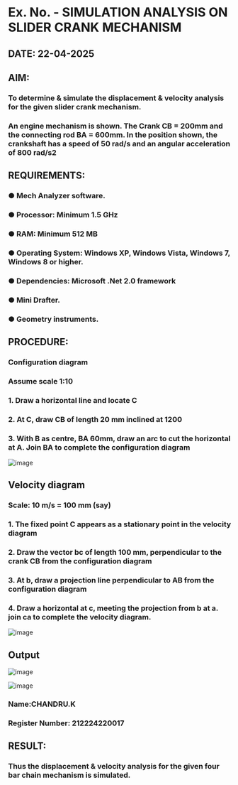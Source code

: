 # Ex. No.  - SIMULATION ANALYSIS ON SLIDER CRANK MECHANISM

## DATE: 22-04-2025

## AIM:
###   To determine & simulate the displacement & velocity analysis for the given slider crank mechanism. 
###   An engine mechanism is shown. The Crank CB = 200mm and the connecting rod BA = 600mm. In the position shown, the crankshaft has a speed of 50 rad/s and an angular acceleration of 800 rad/s2


## REQUIREMENTS:
###   ●	Mech Analyzer software.
###   ●	Processor: Minimum 1.5 GHz
###   ●	RAM: Minimum 512 MB
###   ●	Operating System: Windows XP, Windows Vista, Windows 7, Windows 8 or higher.
###   ●	Dependencies: Microsoft .Net 2.0 framework
###   ●	Mini Drafter.
###   ●	Geometry instruments.

## PROCEDURE:
###  Configuration diagram
###  Assume scale 1:10
###  1. Draw a horizontal line and locate C 
###  2. At C, draw CB of length 20 mm inclined at 1200 
###  3. With B as centre, BA 60mm, draw an arc to cut the horizontal at A. Join BA to complete the configuration diagram 

![image](https://github.com/Sellakumar1987/Ex.-No.2---SIMULATION-ANALYSIS-ON-SLIDER-CRANK-MECHANISM/assets/113594316/0e905314-0fc5-4e13-a513-67c95aced702)




## Velocity diagram
###  Scale: 10 m/s = 100 mm (say) 
###  1. The fixed point C appears as a stationary point in the velocity diagram 
###  2. Draw the vector bc of length 100 mm, perpendicular to the crank CB from the configuration diagram 
###  3. At b, draw a projection line perpendicular to AB from the configuration diagram 
###  4. Draw a horizontal at c, meeting the projection from b at a. join ca to complete the velocity diagram.

![image](https://github.com/Sellakumar1987/Ex.-No.2---SIMULATION-ANALYSIS-ON-SLIDER-CRANK-MECHANISM/assets/113594316/23ca1772-5a92-4b8b-a8bc-e149da33d297)




## Output
![image](https://github.com/user-attachments/assets/ca825de0-2c13-4c83-9a21-45b39389e28c)

![image](https://github.com/user-attachments/assets/c81bf24f-5681-4080-b5fb-9e9766061194)


### Name:CHANDRU.K
### Register Number: 212224220017

## RESULT:
### Thus the displacement & velocity analysis for the given four bar chain mechanism is simulated.
